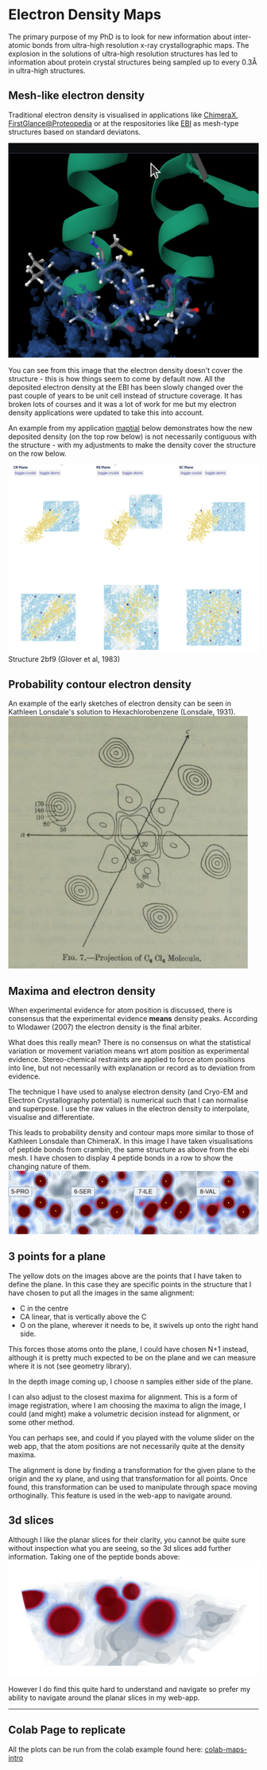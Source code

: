 # Electron Density Maps

The primary purpose of my PhD is to look for new information about inter-atomic bonds from ultra-high resolution x-ray crystallographic maps. The explosion in the solutions of ultra-high resolution structures has led to information about protein crystal structures being sampled up to every 0.3Å in ultra-high structures.  

## Mesh-like electron density
Traditional electron density is visualised in applications like [ChimeraX](https://www.cgl.ucsf.edu/chimerax/), [FirstGlance@Proteopedia](https://proteopedia.org/wiki/fgij/) or at the respositories like [EBI](https://www.ebi.ac.uk/pdbe/entry/pdb/1ejg/index) as mesh-type structures based on standard deviatons.

![alt text](imgs/ebi-ed.png)  


You can see from this image that the electron density doesn't cover the structure - this is how things seem to come by default now. All the deposited electron density at the EBI has been slowly changed over the past couple of years to be unit cell instead of structure coverage. It has broken lots of courses and it was a lot of work for me but my electron density applications were updated to take this into account.  

An example from my application [maptial](https://maptial.azurewebsites.net/) below demonstrates how the new deposited density (on the top row below) is not necessarily contiguous with the structure - with my adjustments to make the density cover the structure on the row below.

![alt text](imgs/coverage.png)  
Structure 2bf9 (Glover et al, 1983)


## Probability contour electron density
An example of the early sketches of electron density can be seen in Kathleen Lonsdale's solution to 
Hexachlorobenzene (Lonsdale, 1931).  
![alt text](imgs/kathleen.png)

## Maxima and electron density
When experimental evidence for atom position is discussed, there is consensus that the 
experimental evidence **means** density peaks. According to Wlodawer (2007) the electron density is the final arbiter.  

What does this really mean? There is no consensus on what the statistical variation or movement variation 
means wrt atom position as experimental evidence. Stereo-chemical restraints are applied to force 
atom positions into line, but not necessarily with explanation or record as to deviation from evidence.  

The technique I have used to analyse electron density (and Cryo-EM and Electron Crystallography potential) 
is numerical such that I can normalise and superpose. I use the raw values in the electron density to interpolate, 
visualise and differentiate.

This leads to probability density and contour maps more similar to those of Kathleen Lonsdale than ChimeraX. 
In this image I have taken visualisations of peptide bonds from crambin, the same structure as above from the ebi mesh. 
I have chosen to display 4 peptide bonds in a row to show the changing nature of them.
![alt text](imgs/4-peptides.png)  

## 3 points for a plane
The yellow dots on the images above are the points that I have taken to define the plane. 
In this case they are specific points in the structure that I have chosen to put all the images in the same alignment:  
- C in the centre  
- CA linear, that is vertically above the C  
- O on the plane, wherever it needs to be, it swivels up onto the right hand side.  

This forces those atoms onto the plane, I could have chosen N+1 instead, 
although it is pretty much expected to be on the plane and we can measure where it is not 
(see geometry library).  

In the depth image coming up, I choose n samples either side of the plane.  

I can also adjust to the closest maxima for alignment. This is a form of image registration, 
where I am choosing the maxima to align the image, I could (and might) make a volumetric 
decision instead for alignment, or some other method.  

You can perhaps see, and could if you played with the volume slider on the web app, 
that the atom positions are not necessarily quite at the density maxima.

The alignment is done by finding a transformation for the given plane to the origin and 
the xy plane, and using that transformation for all points. Once found, this transformation 
can be used to manipulate through space moving orthoginally. 
This feature is used in the web-app to navigate around.  

## 3d slices
Although I like the planar slices for their clarity, you cannot be quite sure without 
inspection what you are seeing, so the 3d slices add further information. Taking one of the peptide bonds above:
![alt text](imgs/3d.png)  

However I do find this quite hard to understand and navigate so prefer my ability to navigate around 
the planar slices in my web-app.  

---  

## Colab Page to replicate
All the plots can be run from the colab example found here: 
[colab-maps-intro](https://github.com/rae-gh/colab-analyses/blob/main/Density_Intro.ipynb)